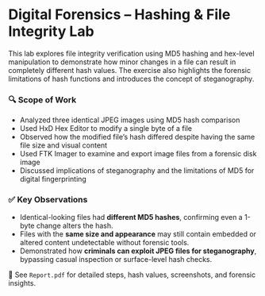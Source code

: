 # Digital Forensics – Hashing & File Integrity Lab

This lab explores file integrity verification using MD5 hashing and hex-level manipulation to demonstrate how minor changes in a file can result in completely different hash values. The exercise also highlights the forensic limitations of hash functions and introduces the concept of steganography.

### 🔍 Scope of Work
- Analyzed three identical JPEG images using MD5 hash comparison
- Used HxD Hex Editor to modify a single byte of a file
- Observed how the modified file’s hash differed despite having the same file size and visual content
- Used FTK Imager to examine and export image files from a forensic disk image
- Discussed implications of steganography and the limitations of MD5 for digital fingerprinting

### ✅ Key Observations
- Identical-looking files had **different MD5 hashes**, confirming even a 1-byte change alters the hash.
- Files with the **same size and appearance** may still contain embedded or altered content undetectable without forensic tools.
- Demonstrated how **criminals can exploit JPEG files for steganography**, bypassing casual inspection or surface-level hash checks.

📄 See `Report.pdf` for detailed steps, hash values, screenshots, and forensic insights.
